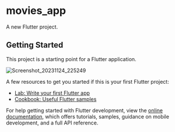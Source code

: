 # movies_app

A new Flutter project.

## Getting Started

This project is a starting point for a Flutter application.

![Screenshot_20231124_225249](https://github.com/Kunal645/movies_app/assets/89443555/35fb17e9-88d9-4c4a-8233-4f55b665b77c)


A few resources to get you started if this is your first Flutter project:

- [Lab: Write your first Flutter app](https://docs.flutter.dev/get-started/codelab)
- [Cookbook: Useful Flutter samples](https://docs.flutter.dev/cookbook)

For help getting started with Flutter development, view the
[online documentation](https://docs.flutter.dev/), which offers tutorials,
samples, guidance on mobile development, and a full API reference.
